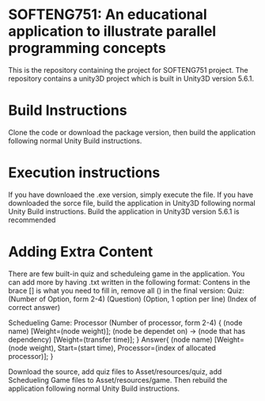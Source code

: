 # SOFTENG751: An educational application to illustrate parallel programming concepts 
This is the repository containing the project for SOFTENG751 project. The repository contains a unity3D project which is built in Unity3D version 5.6.1.

# Build Instructions
Clone the code or download the package version, then build the application following normal Unity Build instructions.

# Execution instructions
If you have downloaed the .exe version, simply execute the file.
If you have downloaded the sorce file, build the application in Unity3D following normal Unity Build instructions. Build the application in Unity3D version 5.6.1 is recommended

# Adding Extra Content
There are few built-in quiz and scheduleing game in the application. You can add more by having .txt written in the following format:
Contens in the brace [] is what you need to fill in, remove all () in the final version:
Quiz:
(Number of Option, form 2-4)
(Question)
(Option, 1 option per line)
(Index of correct answer)

Schedueling Game:
Processor (Number of processor, form 2-4) {
(node name)	 [Weight=(node weight)];
(node be dependet on) -> (node that has dependency)	 [Weight=(transfer time)];
}
Answer{
(node name) [Weight=(node weight), Start=(start time), Processor=(index of allocated processor)];
}

Download the source, add quiz files to Asset/resources/quiz, add Schedueling Game files to Asset/resources/game. Then rebuild the application following normal Unity Build instructions.
